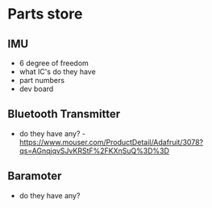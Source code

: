 # Parts store

## IMU
- 6 degree of freedom
- what IC's do they have
- part numbers
- dev board

## Bluetooth Transmitter
- do they have any?
-https://www.mouser.com/ProductDetail/Adafruit/3078?qs=AGnqjqvSJvKRStF%2FKXnSuQ%3D%3D

## Baramoter
- do they have any?
